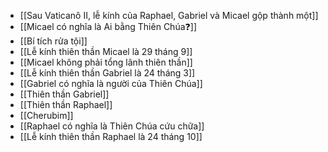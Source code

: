 - [[Sau Vaticanô II, lễ kính của Raphael, Gabriel và Micael gộp thành một]]
- [[Micael có nghĩa là Ai bằng Thiên Chúa❓]]
- [[Bí tích rửa tội]]
- [[Lễ kính thiên thần Micael là 29 tháng 9]]
- [[Micael không phải tổng lãnh thiên thần]]
- [[Lễ kính thiên thần Gabriel là 24 tháng 3]]
- [[Gabriel có nghĩa là người của Thiên Chúa]]
- [[Thiên thần Gabriel]]
- [[Thiên thần Raphael]]
- [[Cherubim]]
- [[Raphael có nghĩa là Thiên Chúa cứu chữa]]
- [[Lễ kính thiên thần Raphael là 24 tháng 10]]
